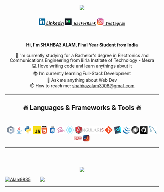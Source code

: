 <h1 align="center">
  <a href="https://git.io/typing-svg">
    <img src="https://readme-typing-svg.herokuapp.com/?lines=Hello,+There!+👋;This+is+Shahbaz+Alam....;Welcome+To+My+Profile😎;Nice+to+meet+you..!&center=true&size=30">
  </a>
</h1>

<h5 align="center">
      <a href="https://www.linkedin.com/in/shahbaz-alam-494b381a6/" title="LinkedIn Profile"><img width="22" src="images/linkedin.svg"> LinkedIn</a></code>
  <code><a href="https://www.hackerrank.com/ShahbazAlam" title="HackerRank Profile"><img width="22" src="images/hackerrank.png"> HackerRank</a></code>
 <code><a href="https://www.instagram.com/shahbazalam51/" title="Instagram Profile"><img width="22" src="images/instagram.svg"> Instagram</a></code>
</h5>
<br>
<p align="center">
  <Strong>Hi, I'm SHAHBAZ ALAM, Final Year Student from India</Strong>
  <br>
  <br>
  🔬 I'm currently studying for a Bachelor's degree in Electronics and Communications Engineering from Birla Institute of Technology - Mesra
  <br>
  💻 I love writing code and learn anythings about it
  <br>
  📚 I’m currently learning Full-Stack Development
  <br>
💬 Ask me anything about Web Dev
  <br>
  📫 How to reach me: <a href="mailto: shahbazalam3008@gmail.com">shahbazalam3008@gmail.com</a>
</p>

<hr>
<h2 align="center">🔥 Languages & Frameworks & Tools 🔥</h2>
<br>
<p align="center">
  <code><img title="C" height="25" src="images/c.svg"></code>
   <code><img title="Java" height="25" src="images/java-original.svg"></code>
  <code><img title="Python" height="25" src="images/python-original.svg"></code>
<code><img title="Javascript" height="25" src="images/javascript.svg"></code>
  <code><img title="HTML5" height="25" src="images/html5.svg"></code>
  <code><img title="CSS" height="25" src="images/css.svg"></code>
  <code><img title="SASS" height="25" src="images/sass.svg"></code>
   <code><img title="React" height="25" src="images/react-original.svg"></code>
<code><img title="AngularJS" height="25" src="images/angularjs.png"></code>
  <code><img title="Git" height="25" src="images/git-original.svg"></code>
 <code><img title="Visual Studio Code" height="25" src="images/vscode.png"></code>
  <code><img title="JQuery" height="25" src="images/jquery-original.svg"></code>
  <code><img title="JSON" height="25" src="images/json.svg"></code>
  <code><img title="GitHub" height="25" src="images/github.svg"></code>
  <code><img title="MySQL" height="25" src="images/mysql.svg"></code>
  <code><img title="npm" height="25" src="images/npm.svg"></code>
  <code><img title="Matlab" height="25" src="images/matlab.png"></code>
</p>
<hr>

<h2 align="center"></h2>
<br>
<p align=center>
 
  </p>

  <div align=center>
    <a href="https://github.com/Alam9835/github-readme-stats">
      <img width=325 align="center" src="https://github-readme-stats.vercel.app/api/top-langs/?username=Alam9835&hide=c%23,Objective-C,Objective-C%2b%2b,Cuda&title_color=61dafb&text_color=ffffff&icon_color=61dafb&bg_color=20232a&langs_count=8&layout=compact&border_color=61dafb&hide_border=true" />
    </a>
  </div>
  <br>
  
   <div>
    <a href="https://github.com/Alam9835/github-readme-streak-stats" title="Go to Source">
      <img " width=390 src="https://github-readme-streak-stats.herokuapp.com/?user=Alam9835&theme=react&border=61dafb&hide_border=true" alt="Alam9835" />
    </a>
    <a href="https://github.com/Alam9835/github-readme-stats" title="Go to Source">
      <img align="right" width=390 src="https://github-readme-stats.vercel.app/api?username=Alam9835&show_icons=true&theme=react&border_color=61dafb&hide_border=true" />
    </a>
  </div>
 

<hr>


